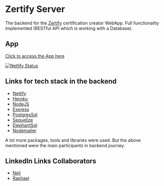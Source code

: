 # Zertify Server

The backend for the [Zertify](https://github.com/nelidiakonidze/Zertify/tree/master) certification creator WebApp. Full functionality implemented (RESTful API which is working with a Database). 

## App
[Click to access the App here](https://zertify.netlify.com/)

[![Netlify Status](https://api.netlify.com/api/v1/badges/817771ad-5424-4f3c-a002-5aadff6e167e/deploy-status)](https://app.netlify.com/sites/zertify/deploys)

## Links for tech stack in the backend
* [Netlify](https://www.netlify.com/)
* [Heroku](https://www.heroku.com/)
* [NodeJS](https://nodejs.org/en/)
* [Express](https://expressjs.com/de/)
* [PostgresSql](https://www.postgresql.org/)
* [Sequelize](http://docs.sequelizejs.com/)
* [ElephantSql](https://www.elephantsql.com/)
* [Nodemailer](https://nodemailer.com/about/)

A lot more packages, tools and libraries were used. But the above mentioned were the main participants in backend journey.

## LinkedIn Links Collaborators
* [Neli](https://www.linkedin.com/in/nelidiakonidze/)
* [Raphael](https://de.linkedin.com/in/raphael-lautenbacher-4940a6171/en)

